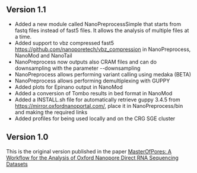 ## Version 1.1
* Added a new module called NanoPreprocessSimple that starts from fastq files instead of fast5 files. It allows the analysis of multiple files at a time.
* Added support to vbz compressed fast5 https://github.com/nanoporetech/vbz_compression in NanoPreprocess, NanoMod and NanoTail
* NanoPreprocess now outputs also CRAM files and can do downsampling with the parameter --downsampling
* NanoPreprocess allows performing variant calling using medaka (BETA)
* NanoPreprocess allows performing demultiplexing with GUPPY
* Added plots for Epinano output in NanoMod
* Added a conversion of Tombo results in bed format in NanoMod
* Added a INSTALL.sh file for automatically retrieve guppy 3.4.5 from https://mirror.oxfordnanoportal.com/, place it in NanoPreprocess/bin and making the required links
* Added profiles for being used locally and on the CRG SGE cluster


## Version 1.0
This is the original version published in the paper [MasterOfPores: A Workflow for the Analysis of Oxford Nanopore Direct RNA Sequencing Datasets](https://www.frontiersin.org/articles/10.3389/fgene.2020.00211/full)
